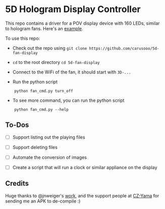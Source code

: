 # 5D Hologram Display Controller

This repo contains a driver for a POV display device with 160 LEDs, similar to hologram fans. Here's an [example](https://www.alibaba.com/product-detail/hologram-projector-3D-fan-360-cylinder_1600725569818.html?spm=a2700.shop_plser.41413.9.15e7470fLTpMZq).


To use this repo:

- Check out the repo using 
    `git clone https://github.com/carusooo/5d-fan-display`

- `cd` to the root directory
    `cd 5d-fan-display `

- Connect to the WiFi of the fan, it should start with `3D-...`

- Run the python script
```shell
    python fan_cmd.py turn_off
```


- To see more command, you can run the python script
```shell
    python fan_cmd.py --help
```


## To-Dos

- [ ] Support listing out the playing files
- [ ] Support deleting files
- [ ] Automate the conversion of images
- [ ] Create a script that will run a clock or similar appliance on the display


## Credits

Huge thanks to @jnweiger's [work](https://github.com/jnweiger/led-hologram-propeller/tree/master), and the support people at [CZ-Yama](https://gzyama.en.alibaba.com/contactinfo.html?spm=a2700.shop_index.88.78) for sending me an APK to de-compile :) 
